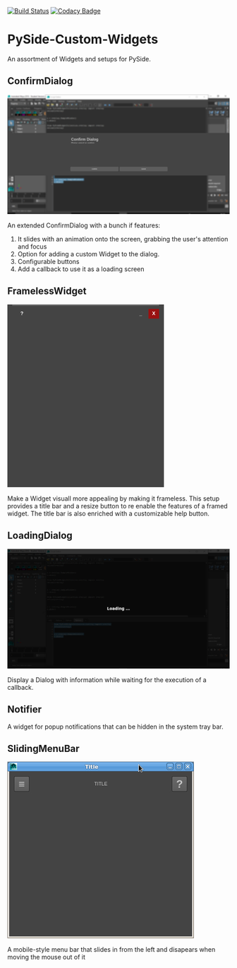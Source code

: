 [![Build Status](https://travis-ci.org/PaulSchweizer/PySideWidgetCollection.svg?branch=master)](https://travis-ci.org/PaulSchweizer/PySideWidgetCollection) [![Codacy Badge](https://api.codacy.com/project/badge/Grade/f2f849a41c2c469ba08e6715a6067d60)](https://www.codacy.com/app/paulschweizer/PySideWidgetCollection?utm_source=github.com&amp;utm_medium=referral&amp;utm_content=PaulSchweizer/PySideWidgetCollection&amp;utm_campaign=Badge_Grade)

# PySide-Custom-Widgets
An assortment of Widgets and setups for PySide.

## ConfirmDialog
![Confirm Dialog](/confirmdialog.jpg)

An extended ConfirmDialog with a bunch if features:
1. It slides with an animation onto the screen, grabbing the user's attention and focus
2. Option for adding a custom Widget to the dialog.
3. Configurable buttons
4. Add a callback to use it as a loading screen

## FramelessWidget
![Frameless Widget](/framelesswidget.png)

Make a Widget visuall more appealing by making it frameless. This setup provides a title bar and a resize button to re enable the features of a framed widget. The title bar is also enriched with a customizable help button.

## LoadingDialog
![Loading Dialog](/loadingdialog.jpg)

Display a Dialog with information while waiting for the execution of a callback.

## Notifier
A widget for popup notifications that can be hidden in the system tray bar.

## SlidingMenuBar
![Sliding Menu](/slidingmenubar.jpg)

A mobile-style menu bar that slides in from the left and disapears when moving the mouse out of it
